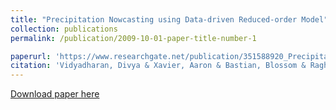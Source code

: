 ```yaml
---
title: "Precipitation Nowcasting using Data-driven Reduced-order Model"
collection: publications
permalink: /publication/2009-10-01-paper-title-number-1

paperurl: 'https://www.researchgate.net/publication/351588920_Precipitation_Nowcasting_using_Data-driven_Reduced-order_Model'
citation: 'Vidyadharan, Divya & Xavier, Aaron & Bastian, Blossom & Ragh, Ajay & Chittilapilly, Naveen. (2021). Precipitation Nowcasting using Data-driven Reduced-order Model. 10.36227/techrxiv.14540343.v1. '
---
```

[Download paper here](https://www.techrxiv.org/doi/full/10.36227/techrxiv.14540343.v1)
